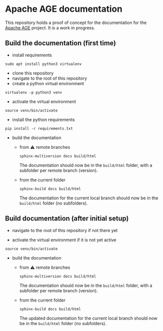 # Apache AGE documentation

This repository holds a proof of concept for the documentation for the [Apache AGE](https://age.apache.org/) project. It is a work in progress.

## Build the documentation (first time)

* install requirements

```shell
sudo apt install python3 virtualenv
```

* clone this repository
* navigate to the root of this repository
* create a python virtual environment

```shell
virtualenv -p python3 venv
```

* activate the virtual environment

```shell
source venv/bin/activate
```

* install the python requirements

```shell
pip install -r requirements.txt
```

* build the documentation
  * from :warning: remote branches

    ```shell
    sphinx-multiversion docs build/html
    ```

    The documentation should now be in the `build/html` folder, with a subfolder per remote branch (version).

  * from the current folder

    ```shell
    sphinx-build docs build/html
    ```

    The documentation for the current local branch should now be in the `build/html` folder (no subfolders).

## Build documentation (after initial setup)

* navigate to the root of this repository if not there yet

* activate the virtual environment if it is not yet active

```shell
source venv/bin/activate
```

* build the documentation
  * from :warning: remote branches

    ```shell
    sphinx-multiversion docs build/html
    ```

    The documentation should now be in the `build/html` folder, with a subfolder per remote branch (version).

  * from the current folder

    ```shell
    sphinx-build docs build/html
    ```

    The updated documentation for the current local branch should now be in the `build/html` folder (no subfolders).
